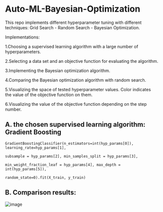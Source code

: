 # Auto-ML-Bayesian-Optimization
This repo implements different hyperparameter tuning with different techniques: Grid Search - Random Search - Bayesian Optimization.

Implementations:

1.Choosing a supervised learning algorithm with a large number of hyperparameters.

2.Selecting a data set and an objective function for evaluating the algorithm.

3.Implementing the Bayesian optimization algorithm.

4.Comparing the Bayesian optimization algorithm with random search.

5.Visualizing the space of tested hyperparameter values. Color indicates the value of the objective function on them.

6.Visualizing the value of the objective function depending on the step number.

## A. the chosen supervised learning algorithm: Gradient Boosting
~~~
GradientBoostingClassifier(n_estimators=int(hyp_params[0]), learning_rate=hyp_params[1],
																		subsample = hyp_params[2], min_samples_split = hyp_params[3],
																		min_weight_fraction_leaf = hyp_params[4], max_depth = int(hyp_params[5]),
																		random_state=0).fit(X_train, y_train)
~~~
## B. Comparison results:

![image](https://github.com/ghfranj/Auto-ML-Bayesian-Optimization/assets/98123238/a9e0885e-434e-4817-b784-6ea4860fb6d2)


